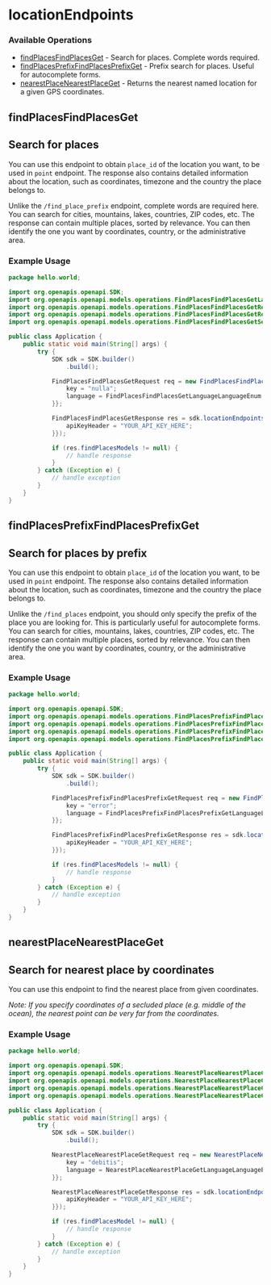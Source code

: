 # locationEndpoints

### Available Operations

* [findPlacesFindPlacesGet](#findplacesfindplacesget) - Search for places. Complete words required.
* [findPlacesPrefixFindPlacesPrefixGet](#findplacesprefixfindplacesprefixget) - Prefix search for places. Useful for autocomplete forms.
* [nearestPlaceNearestPlaceGet](#nearestplacenearestplaceget) - Returns the nearest named location for a given GPS coordinates.

## findPlacesFindPlacesGet

## Search for places

You can use this endpoint to obtain `place_id` of the location you want, to be used in `point` endpoint.
The response also contains detailed information about the location, such as coordinates, timezone and the country the place belongs to.

Unlike the `/find_place_prefix` endpoint, complete words are required here. You can search for cities,
mountains, lakes, countries, ZIP codes, etc. The response can contain multiple places, sorted by relevance.
You can then identify the one you want by coordinates, country, or the administrative area.

### Example Usage

```java
package hello.world;

import org.openapis.openapi.SDK;
import org.openapis.openapi.models.operations.FindPlacesFindPlacesGetLanguageLanguageEnum;
import org.openapis.openapi.models.operations.FindPlacesFindPlacesGetRequest;
import org.openapis.openapi.models.operations.FindPlacesFindPlacesGetResponse;
import org.openapis.openapi.models.operations.FindPlacesFindPlacesGetSecurity;

public class Application {
    public static void main(String[] args) {
        try {
            SDK sdk = SDK.builder()
                .build();

            FindPlacesFindPlacesGetRequest req = new FindPlacesFindPlacesGetRequest("unde") {{
                key = "nulla";
                language = FindPlacesFindPlacesGetLanguageLanguageEnum.ES;
            }};            

            FindPlacesFindPlacesGetResponse res = sdk.locationEndpoints.findPlacesFindPlacesGet(req, new FindPlacesFindPlacesGetSecurity("illum") {{
                apiKeyHeader = "YOUR_API_KEY_HERE";
            }});

            if (res.findPlacesModels != null) {
                // handle response
            }
        } catch (Exception e) {
            // handle exception
        }
    }
}
```

## findPlacesPrefixFindPlacesPrefixGet

## Search for places by prefix

You can use this endpoint to obtain `place_id` of the location you want, to be used in `point` endpoint. The response also contains detailed information about the location, such as coordinates, timezone and the country the place belongs to.

Unlike the `/find_places` endpoint, you should only specify the prefix of the place you are looking for. This is particularly useful for autocomplete forms. You can search for cities, mountains, lakes, countries, ZIP codes, etc. The response can contain multiple places, sorted by relevance. You can then identify the one you want by coordinates, country, or the administrative area.

### Example Usage

```java
package hello.world;

import org.openapis.openapi.SDK;
import org.openapis.openapi.models.operations.FindPlacesPrefixFindPlacesPrefixGetLanguageLanguageEnum;
import org.openapis.openapi.models.operations.FindPlacesPrefixFindPlacesPrefixGetRequest;
import org.openapis.openapi.models.operations.FindPlacesPrefixFindPlacesPrefixGetResponse;
import org.openapis.openapi.models.operations.FindPlacesPrefixFindPlacesPrefixGetSecurity;

public class Application {
    public static void main(String[] args) {
        try {
            SDK sdk = SDK.builder()
                .build();

            FindPlacesPrefixFindPlacesPrefixGetRequest req = new FindPlacesPrefixFindPlacesPrefixGetRequest("vel") {{
                key = "error";
                language = FindPlacesPrefixFindPlacesPrefixGetLanguageLanguageEnum.FR;
            }};            

            FindPlacesPrefixFindPlacesPrefixGetResponse res = sdk.locationEndpoints.findPlacesPrefixFindPlacesPrefixGet(req, new FindPlacesPrefixFindPlacesPrefixGetSecurity("suscipit") {{
                apiKeyHeader = "YOUR_API_KEY_HERE";
            }});

            if (res.findPlacesModels != null) {
                // handle response
            }
        } catch (Exception e) {
            // handle exception
        }
    }
}
```

## nearestPlaceNearestPlaceGet

## Search for nearest place by coordinates

You can use this endpoint to find the nearest place from given coordinates.

*Note: If you specify coordinates of a secluded place (e.g. middle of the ocean), the nearest point can be very far from the coordinates.*

### Example Usage

```java
package hello.world;

import org.openapis.openapi.SDK;
import org.openapis.openapi.models.operations.NearestPlaceNearestPlaceGetLanguageLanguageEnum;
import org.openapis.openapi.models.operations.NearestPlaceNearestPlaceGetRequest;
import org.openapis.openapi.models.operations.NearestPlaceNearestPlaceGetResponse;
import org.openapis.openapi.models.operations.NearestPlaceNearestPlaceGetSecurity;

public class Application {
    public static void main(String[] args) {
        try {
            SDK sdk = SDK.builder()
                .build();

            NearestPlaceNearestPlaceGetRequest req = new NearestPlaceNearestPlaceGetRequest("iure", "magnam") {{
                key = "debitis";
                language = NearestPlaceNearestPlaceGetLanguageLanguageEnum.CS;
            }};            

            NearestPlaceNearestPlaceGetResponse res = sdk.locationEndpoints.nearestPlaceNearestPlaceGet(req, new NearestPlaceNearestPlaceGetSecurity("delectus") {{
                apiKeyHeader = "YOUR_API_KEY_HERE";
            }});

            if (res.findPlacesModel != null) {
                // handle response
            }
        } catch (Exception e) {
            // handle exception
        }
    }
}
```
